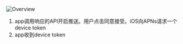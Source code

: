 ![Overview](http://cdn1.raywenderlich.com/wp-content/uploads/2011/05/Push-Overview-467x500.jpg)

1. app调用响应的API开启推送。用户点击同意接受。iOS向APNs请求一个device token
2. app收到device token
